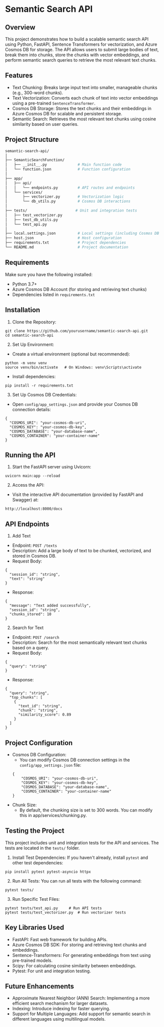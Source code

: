 # Semantic Search API

## Overview

This project demonstrates how to build a scalable semantic search API using Python, FastAPI, Sentence Transformers for vectorization, and Azure Cosmos DB for storage. The API allows users to submit large bodies of text, break them into chunks, store the chunks with vector embeddings, and perform semantic search queries to retrieve the most relevant text chunks.

## Features

- Text Chunking: Breaks large input text into smaller, manageable chunks (e.g., 300-word chunks).
- Text Vectorization: Converts each chunk of text into vector embeddings using a pre-trained `SentenceTransformer`.
- Cosmos DB Storage: Stores the text chunks and their embeddings in Azure Cosmos DB for scalable and persistent storage.
- Semantic Search: Retrieves the most relevant text chunks using cosine similarity based on user queries.

## Project Structure

```bash
semantic-search-api/
│
├── SemanticSearchFunction/
│   ├── __init__.py              # Main function code
│   └── function.json            # Function configuration
│
├── app/
│   ├── api/
│   │   └── endpoints.py         # API routes and endpoints
│   └── services/
│       ├── vectorizer.py        # Vectorization logic
│       └── db_utils.py          # Cosmos DB interactions
│
├── tests/                      # Unit and integration tests
│   ├── test_vectorizer.py
│   ├── test_db_utils.py
│   └── test_api.py
│
├── local.settings.json          # Local settings (including Cosmos DB credentials)
├── host.json                    # Host configuration
├── requirements.txt             # Project dependencies
└── README.md                    # Project documentation
```

## Requirements

Make sure you have the following installed:

- Python 3.7+
- Azure Cosmos DB Account (for storing and retrieving text chunks)
- Dependencies listed in `requirements.txt`

## Installation

1. Clone the Repository:

```
git clone https://github.com/yourusername/semantic-search-api.git
cd semantic-search-api
```

2. Set Up Environment:

- Create a virtual environment (optional but recommended):

```
python -m venv venv
source venv/bin/activate   # On Windows: venv\Scripts\activate
```

- Install dependencies:

```
pip install -r requirements.txt
```

3. Set Up Cosmos DB Credentials:

- Open `config/app_settings.json` and provide your Cosmos DB connection details:

```
{
  "COSMOS_URI": "your-cosmos-db-uri",
  "COSMOS_KEY": "your-cosmos-db-key",
  "COSMOS_DATABASE": "your-database-name",
  "COSMOS_CONTAINER": "your-container-name"
}
```

## Running the API

1. Start the FastAPI server using Uvicorn:

```
uvicorn main:app --reload
```

2. Access the API:

- Visit the interactive API documentation (provided by FastAPI and Swagger) at:

```
http://localhost:8000/docs
```

## API Endpoints

1. Add Text

- Endpoint: `POST /texts`
- Description: Add a large body of text to be chunked, vectorized, and stored in Cosmos DB.
- Request Body:

```
{
  "session_id": "string",
  "text": "string"
}
```

- Response:

```
{
  "message": "Text added successfully",
  "session_id": "string",
  "chunks_stored": 10
}
```

2. Search for Text

- Endpoint: `POST /search`
- Description: Search for the most semantically relevant text chunks based on a query.
- Request Body:

```
{
  "query": "string"
}
```

- Response:

```
{
  "query": "string",
  "top_chunks": [
    {
      "text_id": "string",
      "chunk": "string",
      "similarity_score": 0.89
    }
  ]
}
```

## Project Configuration

- Cosmos DB Configuration:
  - You can modify Cosmos DB connection settings in the `config/app_settings.json` file:
  ```
  {
      "COSMOS_URI": "your-cosmos-db-uri",
      "COSMOS_KEY": "your-cosmos-db-key",
      "COSMOS_DATABASE": "your-database-name",
      "COSMOS_CONTAINER": "your-container-name"
  }
  ```
- Chunk Size:
  - By default, the chunking size is set to 300 words. You can modify this in app/services/chunking.py.

## Testing the Project

This project includes unit and integration tests for the API and services. The tests are located in the `tests/` folder.

1. Install Test Dependencies:
   If you haven't already, install `pytest` and other test dependencies:

```
pip install pytest pytest-asyncio httpx
```

2. Run All Tests:
   You can run all tests with the following command:

```
pytest tests/
```

3. Run Specific Test Files:

```
pytest tests/test_api.py     # Run API tests
pytest tests/test_vectorizer.py  # Run vectorizer tests
```

## Key Libraries Used

- FastAPI: Fast web framework for building APIs.
- Azure Cosmos DB SDK: For storing and retrieving text chunks and embeddings.
- Sentence-Transformers: For generating embeddings from text using pre-trained models.
- Scipy: For calculating cosine similarity between embeddings.
- Pytest: For unit and integration testing.

## Future Enhancements

- Approximate Nearest Neighbor (ANN) Search: Implementing a more efficient search mechanism for larger datasets.
- Indexing: Introduce indexing for faster querying.
- Support for Multiple Languages: Add support for semantic search in different languages using multilingual models.
